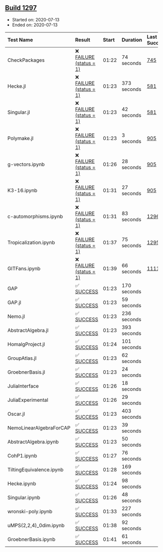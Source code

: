 ## [Build 1297](https://oscarci.mathematik.uni-kl.de/job/oscar-julia-1.4/1297/)

* Started on: 2020-07-13
* Ended on: 2020-07-13

| Test Name    | Result | Start | Duration | Last Success | First Failure |
|:-------------|:-------|:------|:---------|:-------------|:--------------|
| CheckPackages | ❌ [FAILURE (status = 1)](https://oscarci.mathematik.uni-kl.de/job/oscar-julia-1.4/1297/artifact/logs/build-1297/CheckPackages.log) | 01:22 | 74 seconds | [745](https://oscarci.mathematik.uni-kl.de/job/oscar-julia-1.4/745/) | [746](https://oscarci.mathematik.uni-kl.de/job/oscar-julia-1.4/746/) |
| Hecke.jl | ❌ [FAILURE (status = 1)](https://oscarci.mathematik.uni-kl.de/job/oscar-julia-1.4/1297/artifact/logs/build-1297/Hecke.jl.log) | 01:23 | 373 seconds | [581](https://oscarci.mathematik.uni-kl.de/job/oscar-julia-1.4/581/) | [582](https://oscarci.mathematik.uni-kl.de/job/oscar-julia-1.4/582/) |
| Singular.jl | ❌ [FAILURE (status = 1)](https://oscarci.mathematik.uni-kl.de/job/oscar-julia-1.4/1297/artifact/logs/build-1297/Singular.jl.log) | 01:23 | 42 seconds | [581](https://oscarci.mathematik.uni-kl.de/job/oscar-julia-1.4/581/) | [582](https://oscarci.mathematik.uni-kl.de/job/oscar-julia-1.4/582/) |
| Polymake.jl | ❌ [FAILURE (status = 1)](https://oscarci.mathematik.uni-kl.de/job/oscar-julia-1.4/1297/artifact/logs/build-1297/Polymake.jl.log) | 01:23 | 3 seconds | [905](https://oscarci.mathematik.uni-kl.de/job/oscar-julia-1.4/905/) | [907](https://oscarci.mathematik.uni-kl.de/job/oscar-julia-1.4/907/) |
| g-vectors.ipynb | ❌ [FAILURE (status = 1)](https://oscarci.mathematik.uni-kl.de/job/oscar-julia-1.4/1297/artifact/logs/build-1297/g-vectors.ipynb.log) | 01:26 | 28 seconds | [905](https://oscarci.mathematik.uni-kl.de/job/oscar-julia-1.4/905/) | [907](https://oscarci.mathematik.uni-kl.de/job/oscar-julia-1.4/907/) |
| K3-16.ipynb | ❌ [FAILURE (status = 1)](https://oscarci.mathematik.uni-kl.de/job/oscar-julia-1.4/1297/artifact/logs/build-1297/K3-16.ipynb.log) | 01:31 | 27 seconds | [905](https://oscarci.mathematik.uni-kl.de/job/oscar-julia-1.4/905/) | [907](https://oscarci.mathematik.uni-kl.de/job/oscar-julia-1.4/907/) |
| c-automorphisms.ipynb | ❌ [FAILURE (status = 1)](https://oscarci.mathematik.uni-kl.de/job/oscar-julia-1.4/1297/artifact/logs/build-1297/c-automorphisms.ipynb.log) | 01:31 | 83 seconds | [1296](https://oscarci.mathematik.uni-kl.de/job/oscar-julia-1.4/1296/) | [1297](https://oscarci.mathematik.uni-kl.de/job/oscar-julia-1.4/1297/) |
| Tropicalization.ipynb | ❌ [FAILURE (status = 1)](https://oscarci.mathematik.uni-kl.de/job/oscar-julia-1.4/1297/artifact/logs/build-1297/Tropicalization.ipynb.log) | 01:37 | 75 seconds | [1295](https://oscarci.mathematik.uni-kl.de/job/oscar-julia-1.4/1295/) | [1296](https://oscarci.mathematik.uni-kl.de/job/oscar-julia-1.4/1296/) |
| GITFans.ipynb | ❌ [FAILURE (status = 1)](https://oscarci.mathematik.uni-kl.de/job/oscar-julia-1.4/1297/artifact/logs/build-1297/GITFans.ipynb.log) | 01:39 | 66 seconds | [1111](https://oscarci.mathematik.uni-kl.de/job/oscar-julia-1.4/1111/) | [1112](https://oscarci.mathematik.uni-kl.de/job/oscar-julia-1.4/1112/) |
| GAP | ✅ [SUCCESS](https://oscarci.mathematik.uni-kl.de/job/oscar-julia-1.4/1297/artifact/logs/build-1297/GAP.log) | 01:23 | 170 seconds |  |  |
| GAP.jl | ✅ [SUCCESS](https://oscarci.mathematik.uni-kl.de/job/oscar-julia-1.4/1297/artifact/logs/build-1297/GAP.jl.log) | 01:23 | 59 seconds |  |  |
| Nemo.jl | ✅ [SUCCESS](https://oscarci.mathematik.uni-kl.de/job/oscar-julia-1.4/1297/artifact/logs/build-1297/Nemo.jl.log) | 01:23 | 236 seconds |  |  |
| AbstractAlgebra.jl | ✅ [SUCCESS](https://oscarci.mathematik.uni-kl.de/job/oscar-julia-1.4/1297/artifact/logs/build-1297/AbstractAlgebra.jl.log) | 01:23 | 393 seconds |  |  |
| HomalgProject.jl | ✅ [SUCCESS](https://oscarci.mathematik.uni-kl.de/job/oscar-julia-1.4/1297/artifact/logs/build-1297/HomalgProject.jl.log) | 01:24 | 101 seconds |  |  |
| GroupAtlas.jl | ✅ [SUCCESS](https://oscarci.mathematik.uni-kl.de/job/oscar-julia-1.4/1297/artifact/logs/build-1297/GroupAtlas.jl.log) | 01:23 | 62 seconds |  |  |
| GroebnerBasis.jl | ✅ [SUCCESS](https://oscarci.mathematik.uni-kl.de/job/oscar-julia-1.4/1297/artifact/logs/build-1297/GroebnerBasis.jl.log) | 01:23 | 24 seconds |  |  |
| JuliaInterface | ✅ [SUCCESS](https://oscarci.mathematik.uni-kl.de/job/oscar-julia-1.4/1297/artifact/logs/build-1297/JuliaInterface.log) | 01:26 | 18 seconds |  |  |
| JuliaExperimental | ✅ [SUCCESS](https://oscarci.mathematik.uni-kl.de/job/oscar-julia-1.4/1297/artifact/logs/build-1297/JuliaExperimental.log) | 01:26 | 29 seconds |  |  |
| Oscar.jl | ✅ [SUCCESS](https://oscarci.mathematik.uni-kl.de/job/oscar-julia-1.4/1297/artifact/logs/build-1297/Oscar.jl.log) | 01:23 | 403 seconds |  |  |
| NemoLinearAlgebraForCAP | ✅ [SUCCESS](https://oscarci.mathematik.uni-kl.de/job/oscar-julia-1.4/1297/artifact/logs/build-1297/NemoLinearAlgebraForCAP.log) | 01:23 | 39 seconds |  |  |
| AbstractAlgebra.ipynb | ✅ [SUCCESS](https://oscarci.mathematik.uni-kl.de/job/oscar-julia-1.4/1297/artifact/logs/build-1297/AbstractAlgebra.ipynb.log) | 01:23 | 50 seconds |  |  |
| CohP1.ipynb | ✅ [SUCCESS](https://oscarci.mathematik.uni-kl.de/job/oscar-julia-1.4/1297/artifact/logs/build-1297/CohP1.ipynb.log) | 01:27 | 76 seconds |  |  |
| TiltingEquivalence.ipynb | ✅ [SUCCESS](https://oscarci.mathematik.uni-kl.de/job/oscar-julia-1.4/1297/artifact/logs/build-1297/TiltingEquivalence.ipynb.log) | 01:28 | 169 seconds |  |  |
| Hecke.ipynb | ✅ [SUCCESS](https://oscarci.mathematik.uni-kl.de/job/oscar-julia-1.4/1297/artifact/logs/build-1297/Hecke.ipynb.log) | 01:24 | 98 seconds |  |  |
| Singular.ipynb | ✅ [SUCCESS](https://oscarci.mathematik.uni-kl.de/job/oscar-julia-1.4/1297/artifact/logs/build-1297/Singular.ipynb.log) | 01:26 | 48 seconds |  |  |
| wronski-poly.ipynb | ✅ [SUCCESS](https://oscarci.mathematik.uni-kl.de/job/oscar-julia-1.4/1297/artifact/logs/build-1297/wronski-poly.ipynb.log) | 01:33 | 227 seconds |  |  |
| uMPS(2,2,4)_0dim.ipynb | ✅ [SUCCESS](https://oscarci.mathematik.uni-kl.de/job/oscar-julia-1.4/1297/artifact/logs/build-1297/uMPS-2-2-4-_0dim.ipynb.log) | 01:38 | 92 seconds |  |  |
| GroebnerBasis.ipynb | ✅ [SUCCESS](https://oscarci.mathematik.uni-kl.de/job/oscar-julia-1.4/1297/artifact/logs/build-1297/GroebnerBasis.ipynb.log) | 01:41 | 61 seconds |  |  |
